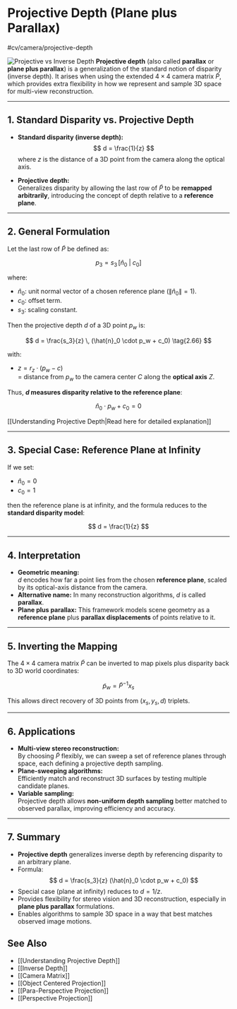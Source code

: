 # Projective Depth (Plane plus Parallax)
 #cv/camera/projective-depth

![Projective vs Inverse Depth](projective-inverse-depth.png)
**Projective depth** (also called **parallax** or **plane plus parallax**) is a generalization of the standard notion of disparity (inverse depth). 
It arises when using the extended $4 \times 4$ camera matrix $\tilde{P}$, which provides extra flexibility in how we represent and sample 3D space for multi-view reconstruction.

---
## 1. Standard Disparity vs. Projective Depth

- **Standard disparity (inverse depth):**
  $$
  d = \frac{1}{z}
  $$
  where $z$ is the distance of a 3D point from the camera along the optical axis.

- **Projective depth:**  
  Generalizes disparity by allowing the last row of $\tilde{P}$ to be **remapped arbitrarily**, introducing the concept of depth relative to a **reference plane**.

---
## 2. General Formulation

Let the last row of $\tilde{P}$ be defined as:

$$
p_3 = s_3 \, [\hat{n}_0 \;|\; c_0]
$$

where:

- $\hat{n}_0$: unit normal vector of a chosen reference plane ($\|\hat{n}_0\| = 1$).  
- $c_0$: offset term.  
- $s_3$: scaling constant.

Then the projective depth $d$ of a 3D point $p_w$ is:

$$
d = \frac{s_3}{z} \, (\hat{n}_0 \cdot p_w + c_0)
\tag{2.66}
$$

with:

- $z = r_z \cdot (p_w - c)$  
  = distance from $p_w$ to the camera center $C$ along the **optical axis** $Z$.  

Thus, **$d$ measures disparity relative to the reference plane**:

$$
\hat{n}_0 \cdot p_w + c_0 = 0
$$

[[Understanding Projective Depth|Read here for detailed explanation]]

---
## 3. Special Case: Reference Plane at Infinity

If we set:

- $\hat{n}_0 = 0$  
- $c_0 = 1$

then the reference plane is at infinity, and the formula reduces to the **standard disparity model**:

$$
d = \frac{1}{z}
$$

---

## 4. Interpretation

- **Geometric meaning:**  
  $d$ encodes how far a point lies from the chosen **reference plane**, scaled by its optical-axis distance from the camera.  
- **Alternative name:** In many reconstruction algorithms, $d$ is called **parallax**.  
- **Plane plus parallax:** This framework models scene geometry as a **reference plane** plus **parallax displacements** of points relative to it.

---
## 5. Inverting the Mapping

The $4 \times 4$ camera matrix $\tilde{P}$ can be inverted to map pixels plus disparity back to 3D world coordinates:

$$
\tilde{p}_w = \tilde{P}^{-1} x_s
\tag{2.67}
$$

This allows direct recovery of 3D points from $(x_s, y_s, d)$ triplets.

---
## 6. Applications

- **Multi-view stereo reconstruction:**  
  By choosing $\tilde{P}$ flexibly, we can sweep a set of reference planes through space, each defining a projective depth sampling.  
- **Plane-sweeping algorithms:**  
  Efficiently match and reconstruct 3D surfaces by testing multiple candidate planes.  
- **Variable sampling:**  
  Projective depth allows **non-uniform depth sampling** better matched to observed parallax, improving efficiency and accuracy.

---
## 7. Summary

- **Projective depth** generalizes inverse depth by referencing disparity to an arbitrary plane.  
- Formula:  
  $$
  d = \frac{s_3}{z} (\hat{n}_0 \cdot p_w + c_0)
  $$
- Special case (plane at infinity) reduces to $d = 1/z$.  
- Provides flexibility for stereo vision and 3D reconstruction, especially in **plane plus parallax** formulations.  
- Enables algorithms to sample 3D space in a way that best matches observed image motions.

## See Also
- [[Understanding Projective Depth]]
- [[Inverse Depth]]
- [[Camera Matrix]]
- [[Object Centered Projection]]
- [[Para-Perspective Projection]]
- [[Perspective Projection]]